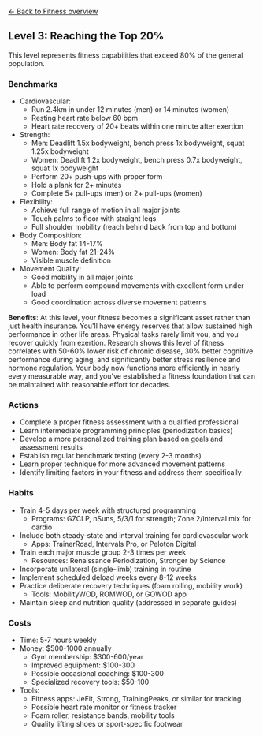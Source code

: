[← Back to Fitness overview](index)
## Level 3: Reaching the Top 20%

This level represents fitness capabilities that exceed 80% of the general population.

### Benchmarks
- Cardiovascular:
  - Run 2.4km in under 12 minutes (men) or 14 minutes (women)
  - Resting heart rate below 60 bpm
  - Heart rate recovery of 20+ beats within one minute after exertion
- Strength:
  - Men: Deadlift 1.5x bodyweight, bench press 1x bodyweight, squat 1.25x bodyweight
  - Women: Deadlift 1.2x bodyweight, bench press 0.7x bodyweight, squat 1x bodyweight
  - Perform 20+ push-ups with proper form
  - Hold a plank for 2+ minutes
  - Complete 5+ pull-ups (men) or 2+ pull-ups (women)
- Flexibility:
  - Achieve full range of motion in all major joints
  - Touch palms to floor with straight legs
  - Full shoulder mobility (reach behind back from top and bottom)
- Body Composition:
  - Men: Body fat 14-17%
  - Women: Body fat 21-24%
  - Visible muscle definition
- Movement Quality:
  - Good mobility in all major joints
  - Able to perform compound movements with excellent form under load
  - Good coordination across diverse movement patterns

**Benefits**: At this level, your fitness becomes a significant asset rather than just health insurance. You'll have energy reserves that allow sustained high performance in other life areas. Physical tasks rarely limit you, and you recover quickly from exertion. Research shows this level of fitness correlates with 50-60% lower risk of chronic disease, 30% better cognitive performance during aging, and significantly better stress resilience and hormone regulation. Your body now functions more efficiently in nearly every measurable way, and you've established a fitness foundation that can be maintained with reasonable effort for decades.

### Actions
- Complete a proper fitness assessment with a qualified professional
- Learn intermediate programming principles (periodization basics)
- Develop a more personalized training plan based on goals and assessment results
- Establish regular benchmark testing (every 2-3 months)
- Learn proper technique for more advanced movement patterns
- Identify limiting factors in your fitness and address them specifically

### Habits
- Train 4-5 days per week with structured programming
  - Programs: GZCLP, nSuns, 5/3/1 for strength; Zone 2/interval mix for cardio
- Include both steady-state and interval training for cardiovascular work
  - Apps: TrainerRoad, Intervals Pro, or Peloton Digital
- Train each major muscle group 2-3 times per week
  - Resources: Renaissance Periodization, Stronger by Science
- Incorporate unilateral (single-limb) training in routine
- Implement scheduled deload weeks every 8-12 weeks
- Practice deliberate recovery techniques (foam rolling, mobility work)
  - Tools: MobilityWOD, ROMWOD, or GOWOD app
- Maintain sleep and nutrition quality (addressed in separate guides)

### Costs
- Time: 5-7 hours weekly
- Money: $500-1000 annually
  - Gym membership: $300-600/year
  - Improved equipment: $100-300
  - Possible occasional coaching: $100-300
  - Specialized recovery tools: $50-100
- Tools:
  - Fitness apps: JeFit, Strong, TrainingPeaks, or similar for tracking
  - Possible heart rate monitor or fitness tracker
  - Foam roller, resistance bands, mobility tools
  - Quality lifting shoes or sport-specific footwear
